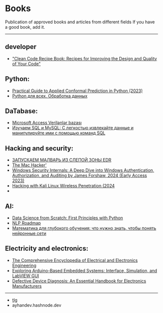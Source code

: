 # Books

 Publication of approved books and articles from different fields If you have a good book, add it.
 


  -----------------------------------------
 ## developer  
  - ["Clean Code Recipe Book: Recipes for Improving the Design and Quality of Your Code"](https://drive.google.com/uc?id=1baI8CuiNhAUbNHibwJSJKcR-FFcBBaH2&export=download)


 ## Python: 
  - [Practical Guide to Applied Conformal Prediction in Python (2023)](https://github.com/ayhan-dev/Books/blob/main/file/Practical%20Guide%20to%20Applied%20Conformal%20Prediction%20in%20Python-1.pdf)
  - [Python для всех. Обработка данных](https://github.com/ayhan-dev/Books/blob/main/file/Charlz_R._Severans_Python_dlya_vseh.pdf)


 ## DaTabase: 
  - [Microsoft Access Verilənlər bazası](https://github.com/ayhan-dev/Books/blob/main/file/Access_konspekt2_230528_211420.pdf)
  - [Изучаем SQL и MySQL: С легкостью извлекайте данные и манипулируйте ими с помощью команд SQL](https://github.com/ayhan-dev/Books/blob/main/file/%D0%98%D0%B7%D1%83%D1%87%D0%B0%D0%B5%D0%BC%20SQL%20%D0%B8%20MySQL.pdf)

## Hacking and security:
 - [ЗАПУСКАЕМ МАЛВАРЬ ИЗ СЛЕПОЙ ЗОНЫ EDR](https://github.com/ayhan-dev/Books/blob/main/file/%D0%97%D0%90%D0%9F%D0%A3%D0%A1%D0%9A%D0%90%D0%95%D0%9C_%D0%9C%D0%90%D0%9B%D0%92%D0%90%D0%A0%D0%AC_%D0%98%D0%97_%D0%A1%D0%9B%D0%95%D0%9F%D0%9E%D0%98%CC%86_%D0%97%D0%9E%D0%9D%D0%AB_EDR.pdf)
 - [The Mac Hacker'](https://github.com/ayhan-dev/Books/blob/main/file/The%20Mac%20Hacker's%20Handbook.pdf)
 - [Windows Security Internals: A Deep Dive into Windows Authentication, Authorization, and Auditing by James Forshaw, 2024 (Early Access 2023)](https://github.com/ayhan-dev/Books/blob/main/file/Windows%20Security%20Internals.pdf)
 - [Hacking with Kali Linux Wireless Penetration (2024](https://github.com/ayhan-dev/Books/blob/main/file/Hacking.with.Kali.Linux.Wireless.Penetration.pdf)
 - 
## AI: 
 - [Data Science from Scratch: First Principles with Python](https://github.com/ayhan-dev/Books/blob/main/file/Joel_Grus_Data_Science_from_Scratch_First_Principles_with_Python.pdf)
 - [NLP Roadmap](https://github.com/ayhan-dev/Books/blob/main/file/NLP%20Roadmap-1.pdf)
 - [Математика для глубокого обучения: что нужно знать, чтобы понять нейронные сети](https://github.com/ayhan-dev/Books/blob/main/file/Ronald_T_Kneusel_Math_for_Deep_Learning_What_You_Need_to_Know_to.epub)

## Electricity and electronics:
 - [The Comprehensive Encyclopedia of Electrical and Electronics Engineering](https://drive.google.com/uc?id=1UqBZ-qnKV489RdiFturo0mZSTP4Q2j1g&export=download)
 - [Exploring Arduino-Based Embedded Systems: Interface, Simulation, and LabVIEW GUI](https://drive.google.com/uc?id=1whlM71EXhUiyBilGLoon7IdiOUwrfp7o&export=download)
 - [Defective Device Diagnosis: An Essential Handbook for Electronics Manufacturers](https://drive.google.com/uc?id=1LABXHBJzjN2PgCEfZaC4R5GJjDjwlj2V&export=download)

 
 -----------------------------------------
 - [tlg](t.me/ayhan_dev)
 - ayhandev.hashnode.dev
